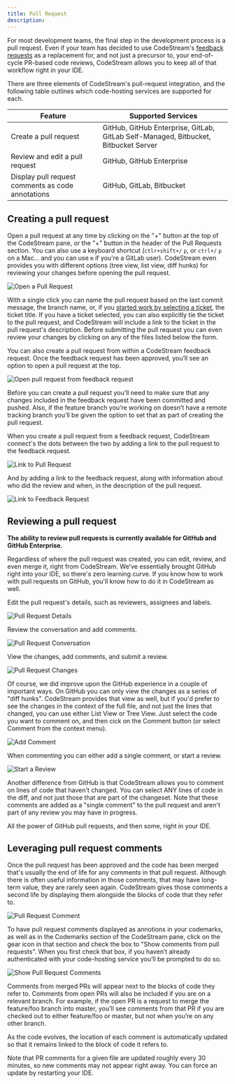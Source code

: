 ```yaml
---
title: Pull Request
description: 
---
```


For most development teams, the final step in the development process is a pull
request. Even if your team has decided to use CodeStream's [feedback
requests](feedback-requests) as a replacement for, and not just a precursor to,
your end-of-cycle PR-based code reviews, CodeStream allows you to keep all of
that workflow right in your IDE.

There are three elements of CodeStream's pull-request integration, and the
following table outlines which code-hosting services are supported for each.

Feature|Supported Services
-------------|-------
Create a pull request|GitHub, GitHub Enterprise, GitLab, GitLab Self-Managed, Bitbucket, Bitbucket Server
Review and edit a pull request|GitHub, GitHub Enterprise
Display pull request comments as code annotations|GitHub, GitLab, Bitbucket

## Creating a pull request

Open a pull request at any time by clicking on the "+" button at the top of the
CodeStream pane, or the "+" button in the header of the Pull Requests
section. You can also use a keyboard shortcut (`ctlr+shift+/` `p`, or `ctrl+/`
`p` on a Mac... and you can use `m` if you're a GitLab user). CodeStream even
provides you with different options (tree view, list view, diff hunks) for
reviewing your changes before opening the pull request.

![Open a Pull Request](../assets/images/OpenPullRequest.png)

With a single click you can name the pull request based on the last commit
message, the branch name, or, if you [started work by selecting a
ticket](start-work), the ticket title. If you have a ticket selected, you can
also explicitly tie the ticket to the pull request, and CodeStream will include
a link to the ticket in the pull request's description. Before submitting the
pull request you can even review your changes by clicking on any of the files
listed below the form.

You can also create a pull request from within a CodeStream feedback request.
Once the feedback request has been approved, you’ll see an option to open a pull
request at the top.

![Open pull request from feedback request](../assets/images/OpenPRfromFR.png)

Before you can create a pull request you’ll need to make sure that any changes
included in the feedback request have been committed and pushed. Also, if the
feature branch you’re working on doesn’t have a remote tracking branch you’ll be
given the option to set that as part of creating the pull request.

When you create a pull request from a feedback request, CodeStream connect's the
dots between the two by adding a link to the pull request to the feedback
request.

![Link to Pull Request](../assets/images/LinkToPullRequest.png)

And by adding a link to the feedback request, along with information about who
did the review and when, in the description of the pull request.

![Link to Feedback Request](../assets/images/LinkToFeedbackRequest.png)

## Reviewing a pull request

**The ability to review pull requests is currently available for GitHub and
GitHub Enterprise.**

Regardless of where the pull request was created, you can edit, review, and even
merge it, right from CodeStream. We've essentially brought GitHub right into
your IDE, so there's zero learning curve. If you know how to work with pull
requests on GitHub, you'll know how to do it in CodeStream as well.

Edit the pull request's details, such as reviewers, assignees and labels.

![Pull Request Details](../assets/images/PRDetails-GH.png)

Review the conversation and add comments.

![Pull Request Conversation](../assets/images/PRConversation-GH.png)

View the changes, add comments, and submit a review.

![Pull Request Changes](../assets/images/PRChanges-GH.png)

Of course, we did improve upon the GitHub experience in a couple of important
ways. On GitHub you can only view the changes as a series of "diff hunks".
CodeStream provides that view as well, but if you'd prefer to see the changes in
the context of the full file, and not just the lines that changed, you can use
either List View or Tree View. Just select the code you want to comment on, and
then cick on the Comment button (or select Comment from the context menu).

![Add Comment](../assets/images/PRComment-GH.png)

When commenting you can either add a single comment, or start a review.

![Start a Review](../assets/images/PRCommentForm-GH.png)

Another difference from GitHub is that CodeStream allows you to comment on lines
of code that haven't changed. You can select ANY lines of code in the diff, and
not just those that are part of the changeset. Note that these comments are
added as a "single comment" to the pull request and aren't part of any review
you may have in progress.

All the power of GitHub pull requests, and then some, right in your IDE.

## Leveraging pull request comments

Once the pull request has been approved and the code has been merged that's
usually the end of life for any comments in that pull request. Although there is
often useful information in those comments, that may have long-term value, they
are rarely seen again. CodeStream gives those comments a second life by
displaying them alongside the blocks of code that they refer to. 

![Pull Request Comment](../assets/images/PRComment-Gutter.png)

To have pull request comments displayed as annotions in your codemarks, as well
as in the Codemarks section of the CodeStream pane, click on the gear icon in
that section and check the box to "Show comments from pull requests". When you
first check that box, if you haven’t already authenticated with your
code-hosting service you’ll be prompted to do so.

![Show Pull Request Comments](../assets/images/CodemarksSection-Settings.png)

Comments from merged PRs will appear next to the blocks of code they refer to.
Comments from open PRs will also be included if you are on a relevant branch.
For example, if the open PR is a request to merge the feature/foo branch into
master, you’ll see comments from that PR if you are checked out to either
feature/foo or master, but not when you’re on any other branch.

As the code evolves, the location of each comment is automatically updated so
that it remains linked to the block of code it refers to.

Note that PR comments for a given file are updated roughly every 30 minutes, so
new comments may not appear right away. You can force an update by restarting
your IDE.